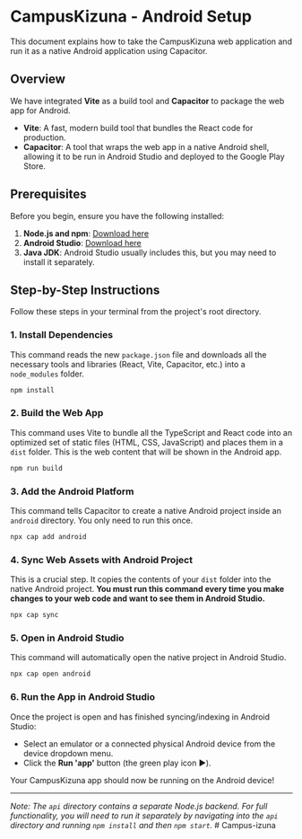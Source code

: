 # CampusKizuna - Android Setup

This document explains how to take the CampusKizuna web application and run it as a native Android application using Capacitor.

## Overview

We have integrated **Vite** as a build tool and **Capacitor** to package the web app for Android.

-   **Vite**: A fast, modern build tool that bundles the React code for production.
-   **Capacitor**: A tool that wraps the web app in a native Android shell, allowing it to be run in Android Studio and deployed to the Google Play Store.

## Prerequisites

Before you begin, ensure you have the following installed:
1.  **Node.js and npm**: [Download here](https://nodejs.org/)
2.  **Android Studio**: [Download here](https://developer.android.com/studio)
3.  **Java JDK**: Android Studio usually includes this, but you may need to install it separately.

## Step-by-Step Instructions

Follow these steps in your terminal from the project's root directory.

### 1. Install Dependencies
This command reads the new `package.json` file and downloads all the necessary tools and libraries (React, Vite, Capacitor, etc.) into a `node_modules` folder.
```bash
npm install
```

### 2. Build the Web App
This command uses Vite to bundle all the TypeScript and React code into an optimized set of static files (HTML, CSS, JavaScript) and places them in a `dist` folder. This is the web content that will be shown in the Android app.
```bash
npm run build
```

### 3. Add the Android Platform
This command tells Capacitor to create a native Android project inside an `android` directory. You only need to run this once.
```bash
npx cap add android
```

### 4. Sync Web Assets with Android Project
This is a crucial step. It copies the contents of your `dist` folder into the native Android project. **You must run this command every time you make changes to your web code and want to see them in Android Studio.**
```bash
npx cap sync
```

### 5. Open in Android Studio
This command will automatically open the native project in Android Studio.
```bash
npx cap open android
```

### 6. Run the App in Android Studio
Once the project is open and has finished syncing/indexing in Android Studio:
-   Select an emulator or a connected physical Android device from the device dropdown menu.
-   Click the **Run 'app'** button (the green play icon ▶️).

Your CampusKizuna app should now be running on the Android device!

---
*Note: The `api` directory contains a separate Node.js backend. For full functionality, you will need to run it separately by navigating into the `api` directory and running `npm install` and then `npm start`.*
#   C a m p u s - i z u n a  
 